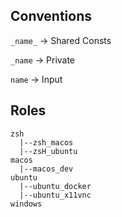 ## Conventions

`_name_` -> Shared Consts

`_name` -> Private

`name` -> Input

## Roles

```
zsh
  |--zsh_macos
  |--zsH_ubuntu
macos
  |--macos_dev
ubuntu
  |--ubuntu_docker
  |--ubuntu_x11vnc
windows
```
